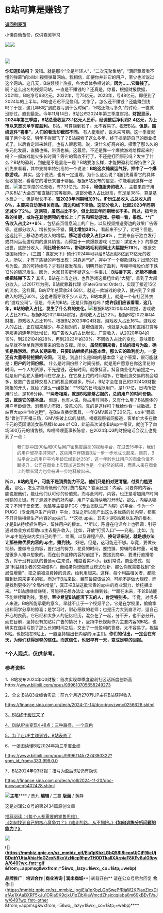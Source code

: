 # B站可算是赚钱了

[**返回列表页**](/gzh/刘润)

小懒自动备份，仅供查阅学习

![](https://mmbiz.qpic.cn/sz_mmbiz_png/Eia1pKbzLGbShFwPjWu0aVJibFzTM5DlxkZZJHiaEyk4QGiceiaroRMukR173LyOyeGMgPhicPqtJ215ficlDcXBy3gRw/640?wx_fmt=other&wxfrom;=5&wx;_lazy=1&wx;_co=1&tp;=webp)![](https://mmbiz.qpic.cn/sz_mmbiz_gif/Eia1pKbzLGbQBTic0icdSeWJpgbcOe2BYtkwlKBvcQpEaibK8uVXBOqKoypX05JJJ4RjibmOUibg7K8A4HNWWdIn4Iug/640?wx_fmt=gif&from;=appmsg&tp;=webp&wxfrom;=5&wx;_lazy=1&wx;_co=1)

#
![](https://mmbiz.qpic.cn/sz_mmbiz_png/Eia1pKbzLGbSlapxBwT1CibMicYTsQ9pxX9m4nayWFqqPxGCiaoeNSOwoKkfpYBsj5eXaIjjVEEatjYgBd8b08PFXw/640?wx_fmt=other&from;=appmsg&wxfrom;=5&wx;_lazy=1&wx;_co=1&tp;=webp)

**你知道B站吗？**
没错。就是那个“全是年轻人”，“二次元聚集地”，“满屏飘着看不懂的弹幕”的bilibili视频弹幕网站。我相信，即便你并非它的用户，至少也听说过这个网站。这几天，B站频频上热搜，各大媒体争相讨论。**因为……它赚钱了。**
啊？这么出名的视频网站，一直是不赚钱的？还真是。你看，根据财报数据，2021年，B站净亏68亿元。2022年，亏75亿元。2023年，亏48亿元。即便到了2024年的上半年，B站也迟迟不见盈利。太惨了。怎么还不赚钱？还能赚到钱吗？于是，这几年B站“到底要亏到什么时候”，“B站还能亏多久”的讨论，一直就没断过。直到最近。今年11月14日，B站公布2024年第三季度财报。**财报显示，2024年第三季度，B站总营收达73.1亿元人民币，经调整后净利润2.4亿元，为上市以来首次单季度盈利。**
B站，可算赚到钱了。太不容易了。祝贺B站。**但是，围绕这件“喜事”，人们的看法却截然不同。**
有人挺看好，说未来可期。这一季度就赚了两个多亿，明年不得起飞了？B站探索了这么多年，终于搞清楚自己的商业模式了。以后肯定越来越好。也有人很悲观。说，没什么好高兴的。探索了那么久的多元化发展，直播也搞，带货也搞。这最后，不还是靠一个爆款游戏给撑起来的吗？一部游戏能火多长时间？等它的营收不行了，不还是打回原形吗？发生了什么？B站的盈利，到底是不是昙花一现？B站要怎么样，才能把盈利给保持住？我们先来看看，其中支持率特别高的一个说法：**B站这次纯属运气好，押中了一个爆款游戏。**
其实，这个说法，也有一定道理。为什么这么说？咱们先看看它的具体营收情况，看看它的增长来自于哪里。根据B站发布的信息，你能看到这样一张图。![](https://mmbiz.qpic.cn/sz_mmbiz_jpg/Eia1pKbzLGbSXHmkSiaITxntmSDwZibhrQD7x5hQfxeO2WkUHjZhcyibticSAFprpic7WvCyXMs6R7zj4jenrHf8uZYQ/640?wx_fmt=jpeg&from;=appmsg)第三季度的总营收，有73.1亿元。其中，**增值服务的收入**
，主要来自于用户买B站“大会员”和直播打赏等服务。这部分收入占比挺高，有足足38%，算是基本盘之一。但是增长不多，**较2023年同期增加9%。****IP衍生品收入**
占总收入的8%，主要来自动漫相关商品、周边和线下活动。这部分收入，**比起2023年同期还减少了2%。**
这两项，虽然占比不少，但比起去年同期增长不多。所以，扭亏为盈的关键，或许在其他两项的增长上：广告和移动游戏。仔细一看，果然。**广告收入占比2****9%**
，包括首页信息流上的广告，以及视频推送旁边的效果广告等等。这部分收入，增长势头不错，**同比增加28%。**
看起来不少了，对吧？但是，这远比不上移动游戏收入的增幅。**移动游戏收入占比28%**
，主要来自于独立发行或共同运营游戏内的道具销售。而得益于一款爆款游戏《三国：谋定天下》的横空出世，这部分收入，**同比增长84%，带动B站毛利润同比大幅提升76%。**
根据交银国际预计，《三国：谋定天下》预计2024年可以给B站贡献8亿到13亿元的收入。所以，才有了质疑的声音出现：只靠运气好，押中了一个爆款游戏才出现的扭亏为盈，真的可持续吗？才有财报发布后，明明开始了盈利，哔哩哔哩股价却下跌12%的情况发生。因为，大家其实挺怀疑这么一件事儿：**B站接下来，还能不能继续把钱赚下去？**
其实，B站在上市之初，也靠游戏这根粗壮的“大腿”，拿到了大部分收入。以2017年为例，B站就靠着代理《Fate/Grand
Order》，实现了接近15亿的流水。这样算，B站17年总营收24.68亿，就这一款游戏的收入，就占到了全部收入的将近60%。这也进而导致不少人认为，B站本质上，就是一个有社区外衣的“游戏公司”。但是，今天的B站，还是只靠游戏吗？**或许我们应该看看，这几年，B站的收入占比，发生了什么样的变化。**![](https://mmbiz.qpic.cn/sz_mmbiz_jpg/Eia1pKbzLGbSXHmkSiaITxntmSDwZibhrQDuKHKJicgjFC6hakaItHqwEo9RJRsqpfqFHnwQvAqHiaUztiaStGSSjLtA/640?wx_fmt=jpeg&from;=appmsg)根据B站2020年Q4财报，游戏收入占比29%。根据B站2021年Q4财报，游戏收入占比22%。根据B站2022年Q4财报，游戏收入占比19%。根据B站2023年Q4财报，游戏收入占比16%。游戏收入的占比，正在越来越少。与之相对的，是增值服务，也就是大会员和直播打赏等等服务的连年同比增长，和广告收入的占比增长。广告收入，从2020年Q4的19%，到2021Q4的28%，再到2023年的30%。不同收入占比的变化，意味着B站早就不单单靠游戏带来的营收支撑。所以，**虽然短期来看，B站的扭亏为盈，确实是靠游戏。但从长期来看，只要B站继续抓住基本盘，那么它的盈利能力，一定还有大量等待挖掘的空间。**
可是，到底什么是B站的基本盘？这个答案，很可能就是：**用户的时间份额。**
什么是时间份额？时间份额，就是用户愿意在你这里花的时间。一个人的资源，不光是钱，还有时间。就像抖音。抖音商业化的前提之一，就是用户会花大量时间在它身上。在它身上花的时间越多，它能创造交易的机会越多，放置广告这种交易入口的机会就越多。所以，B站才会在自己的2024Q3财报简报的开头，就给了这么一组数据：**B站的日均活跃用户，是1.07亿，日均所使用时长，是106分钟。****两者相乘，就是B站能够占据的，总的用户的时间份额。这，就是它的基本盘。**
但是，也有人说。你占用时间多，又有什么用？B站整体的用户年龄偏低，消费能力有限，没意义的。真的是这样吗？我给你看一些数据。B站百大up主“Mr迷瞪”，在B站直播卖家具，一年GMV超过了30亿元。up主“鹦鹉梨”曾创下开播三场，GMV突破上亿的战绩。根据观察者网报道，客单价大多在数千元的英国潮流女装品牌House
of CB，此前首次试水B站up主带货，就创下了单场500万元的销售额。哔哩哔哩董事长陈睿，在2024年Q3的财报电话会议上也提到了一点：

>
> 我们是中国90后和00后用户密集度最高的视频平台，在过去15年中，我们的用户留存率非常好，这些用户伴随着B站一步一步地成长起来。目前，B站平台上的用户平均年龄已经到达25岁，这一年龄也让用户的商业价值不断提升，公司在商业上实现加速盈利也是一个必然的结果，而且未来在商业上的增长潜力也会被进一步地释放出来。

所以，**B站的用户，可能不是消费能力不足。他们只是相对更清醒，付费门槛更高。**
那么，怎么才能降低他们的付费门槛呢？答案还是：内容。只要你的内容，能说服他们，能让他们认可你的价值观。而与此同时，内容，也正是增加用户时间份额的关键。有了源源不断的好内容，用户才会持续地打开B站。那么，内容从哪来？不同于爱奇艺、优酷等主要是PGC（专业团队生产内容）的平台，作为一个PUGC（专业用户生产内容）平台，B站之所以能产出这么多优质的长内容，都离不开背后持续生产内容的up主们。**这批
up主，其实才是B站赖以生存的根本，才是B站持续抓住用户，留住用户的根本。**所以，陈睿在电话会上也强调：引导通过商业方式帮助up主去提升收入。比如，开放“打赏入口”——充电。比如，允许up主能在站内卖自己的手工、绘画，以及课程产品。**换句话来说，就是想办法让那些做优质内容的up主，赚到钱。**
好吧。但是，这可能还不够。毕竟，要做长视频，要做专业内容，要付出的努力，花费的时间，要拍摄、剪辑的素材量，可能是很多人难以想象的。而在创作这种内容的前提下，要接到商单，要进行直播带货，对于没有团队的普通up主来说，难度着实不小。我们常说，商业模式，就是“利益相关者的交易结构”。而如果你想做商业模式创新，那么你就需要找到“全局性增量”，把之前被浪费掉的资源，给利用起来。这样，每个利益相关者，都能赚到比原来更多的钱。而对于B站来说，目前最应该做的，可能不是做大规模，而是找到更多的“全局性增量”，真正把B站这批宝贵的up主的商业潜力，给挖掘出来。**B站想继续赚钱，可能得先想办法让
up主赚到钱。**而在未来，不论B站能不能继续赚到钱，我想，**至少希望B站能活下去的人，肯定特别多。**
毕竟，对很多人来说，B站所能承载的意义，早就不止于一个视频平台。它是在学校里，偷偷拿出和同学分享的惊喜；是学习时，耐心细致的老师；也是压力大到崩溃时，逗自己开心的良药。它已经和太多人的记忆经历，混杂在了一起，分不开，也不必分开。而在目前，坚持没有加贴片广告的情况下，坚持中长视频作为主要内容的B站，也确实在连续亏损了那么长的时间之后，交出了一份盈利的答卷。太不容易了。祝福B站。也祝福在B站上，一直坚持输出长内容的up主们。**你们的付出，一定会在有天，为你们获得足够的信任。而这信任，也迟早有一天，变成足够的回报。**

###  *个人观点，仅供参考。

### 参考资料

1、B站发布2024年Q3财报：首次实现单季度盈利社区活跃度创新高https://www.bilibili.com/opus/999610705658249273

2、全文|B站Q3业绩会实录：前九个月近270万UP主在B站获得收入

https://finance.sina.com.cn/tech/2024-11-14/doc-incvzwnc0256628.shtml

[3、B站终于缓过来了](https://mp.weixin.qq.com/s?__biz=MTQzMjE1NjQwMQ==&mid=2656051504&idx=1&sn=ee64b2b3aeec80877ebf7cb83c4e282b&scene=21#wechat_redirect)

[4、B站UP主变现小拐点：三种路径，一个底色](https://mp.weixin.qq.com/s?__biz=MzAwMjE1NjcxMg==&mid=2654804688&idx=2&sn=a9d7e7aafd872396c4b7263883fa0fe1&scene=21#wechat_redirect)

[5、为了让UP主赚到钱，B站表态了](https://mp.weixin.qq.com/s?__biz=MzkxNzAwMDkwNQ==&mid=2247665505&idx=1&sn=dc1ab1e7e29f5934aecfa7c7fd7241af&scene=21#wechat_redirect)

6、一张图读懂B站2024年第三季度业绩

https://www.bilibili.com/opus/999611457274380322?spm_id_from=333.999.0.0

7、B站2024年Q3财报：扭亏为盈后B站仍有隐忧

https://finance.sina.com.cn/tech/roll/2024-11-20/doc-incwsueq5402428.shtml

![](https://mmbiz.qpic.cn/sz_mmbiz_png/Eia1pKbzLGbSRfGCibu8AM1klREZZvTe2N0shSU5yxjE5ObpYOlXCvcuIc7VgKC7sqZnCcP4X4M8rEXT2ibykdbBA/640?wx_fmt=other&wxfrom;=5&wx;_lazy=1&wx;_co=1&tp;=webp)**主笔******
/ 景九 **编辑** / 二蔓 **版面** / 黄静

这是刘润公众号的第2434篇原创文章

  

[](https://mp.weixin.qq.com/s?__biz=MjM5NjM5MjQ4MQ==&mid=2651756810&idx=2&sn=213cc465f84add80e2792c8ccadf0430&chksm=bd13c2448a644b523f2ef43bb0201c2795d6fa03f3c9c115b25bd40c9203e6a853db68f39e6f&token=1931507151&lang=zh_CN&scene=21#wechat_redirect)[推荐阅读：](https://mp.weixin.qq.com/s?__biz=MjM5NjM5MjQ4MQ==&mid=2651756810&idx=2&sn=213cc465f84add80e2792c8ccadf0430&chksm=bd13c2448a644b523f2ef43bb0201c2795d6fa03f3c9c115b25bd40c9203e6a853db68f39e6f&token=1931507151&lang=zh_CN&scene=21#wechat_redirect)[《每个人都需要的销售思维》](https://mp.weixin.qq.com/s?__biz=MjM5NjM5MjQ4MQ==&mid=2651756810&idx=2&sn=213cc465f84add80e2792c8ccadf0430&chksm=bd13c2448a644b523f2ef43bb0201c2795d6fa03f3c9c115b25bd40c9203e6a853db68f39e6f&token=1931507151&lang=zh_CN&scene=21#wechat_redirect)  
[《如何找到自己的核心竞争力？》](https://mp.weixin.qq.com/s?__biz=MjM5NjM5MjQ4MQ==&mid=2651756746&idx=2&sn=0b851c9c05ef2105c52393d4c8e3ae5d&chksm=bd13c3848a644a92910984d03baca085f03a6cdbb72a640c0959331af6148de97678840ea08a&token=1931507151&lang=zh_CN&scene=21#wechat_redirect)[《难走的路，从不拥挤。》](https://mp.weixin.qq.com/s?__biz=MjM5NjM5MjQ4MQ==&mid=2651756671&idx=2&sn=b283b41be284b157e430186c1864f3d2&chksm=bd13c3318a644a27bdab5786352ede172735d61508beebcda4f456d44957aa22bc36c96ba46e&token=1931507151&lang=zh_CN&scene=21#wechat_redirect)****[《如何训练分析问题的能力？》](https://mp.weixin.qq.com/s?__biz=MjM5NjM5MjQ4MQ==&mid=2651756858&idx=2&sn=0601d78b96006dadeba642527cfd8fa3&chksm=bd13c2748a644b62f5b13e30a713afb2583667b6859307e73b6c9b8d52c1aa85ed21bd9257db&token=2073576748&lang=zh_CN&scene=21#wechat_redirect)[](https://mp.weixin.qq.com/s?__biz=MjM5NjM5MjQ4MQ==&mid=2651756671&idx=2&sn=b283b41be284b157e430186c1864f3d2&chksm=bd13c3318a644a27bdab5786352ede172735d61508beebcda4f456d44957aa22bc36c96ba46e&token=1931507151&lang=zh_CN&scene=21#wechat_redirect)****

**[![](https://mmbiz.qpic.cn/sz_mmbiz_png/Eia1pKbzLGbSo6vw8oa7Xvza38sCHEAMFstfaRnAJIydLdIibvv4w6DZeCyqZ5yEhdly9Yv410iastncoV46bo3Ig/640?wx_fmt=other&from;=appmsg&wxfrom;=5&wx;_lazy=1&wx;_co=1&tp;=webp)]()**

**![](https://mmbiz.qpic.cn/sz_mmbiz_gif/Eia1pKbzLGbQ58l8icqoUjCjF9licUjBDqbYUtjaAhiaHoGZexN8kxVzNicp9hpvTHODTkaIlXArpiaF8KFv8uIG9pyA/640?wx_fmt=gif
&from;=appmsg&wxfrom;=5&wx;_lazy=1&wx;_co=1&tp;=webp)**

**品牌推广** | **培训合作** |**商业咨询 | 润米商城****| 转载开白** 请在公众号后台回复 **合作**![](https://mmbiz.qpic.cn/sz_mmbiz_jpg/Eia1pKbzLGbSwePfRiaW2KPiaoZicxDiafAe1XAaBXRF5kJu1ORia9K9cjxU1qZibXiaWmcdZhsicqqiaba0m69kBEv1VsJw/640?wx_fmt=other &from;=appmsg&wxfrom;=5&wx;_lazy=1&wx;_co=1&tp;=webp)****

